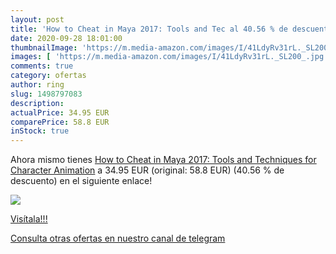 ```yaml
---
layout: post
title: 'How to Cheat in Maya 2017: Tools and Tec al 40.56 % de descuento'
date: 2020-09-28 18:01:00
thumbnailImage: 'https://m.media-amazon.com/images/I/41LdyRv31rL._SL200_.jpg'
images: [ 'https://m.media-amazon.com/images/I/41LdyRv31rL._SL200_.jpg' ]
comments: true
category: ofertas
author: ring
slug: 1498797083
description:
actualPrice: 34.95 EUR
comparePrice: 58.8 EUR
inStock: true
---
```


Ahora mismo tienes [How to Cheat in Maya 2017: Tools and Techniques for Character Animation](https://www.amazon.com/dp/1498797083/?tag=redken08-20) a 34.95 EUR (original: 58.8 EUR) (40.56 %  de descuento) en el siguiente enlace!

[![](https://m.media-amazon.com/images/I/41LdyRv31rL._SL200_.jpg)](https://www.amazon.com/dp/1498797083/?tag=redken08-20)

[Visítala!!!](https://www.amazon.com/dp/1498797083/?tag=redken08-20)

[Consulta otras ofertas en nuestro canal de telegram](https://t.me/s/ofertas25)
